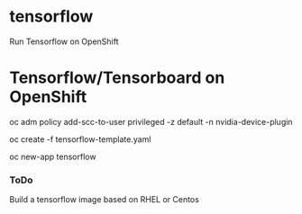 # tensorflow
Run Tensorflow on OpenShift
# Tensorflow/Tensorboard on OpenShift

oc adm policy add-scc-to-user privileged -z default -n nvidia-device-plugin

oc create -f tensorflow-template.yaml

oc new-app tensorflow

### ToDo

Build a tensorflow image based on RHEL or Centos


